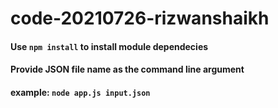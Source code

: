 # code-20210726-rizwanshaikh
#### Use `npm install` to install module dependecies
#### Provide JSON file name as the command line argument
#### example: `node app.js input.json`
